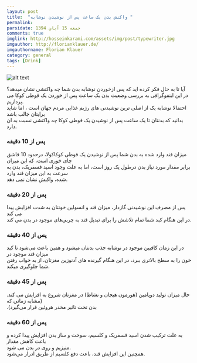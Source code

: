 ```yaml
---
layout: post
title:  "واکنش بدن یک ساعت پس از نوشیدن نوشابه "
permalink: 
parsidate: جمعه 15 آبان 1394
comments: true
imglink: http://hosseinkarami.com/assets/img/post/typewriter.jpg
imgauthor: http://florianklauer.de/
imgauthorname: Florian Klauer
category: general
tags: [Drink]
---
```


![alt text]({{site.url}}/assets/img/1.jpg)  
  
  آیا تا به حال فکر کرده اید که پس ازخوردن نوشابه بدن شما چه واکنشی نشان میدهد؟  
  در این اینفوگرافی به بررسی وضعیت بدن یک ساعت پس از خوردن یک قوطی کوکا می پردازیم.  
  احتمالا نوشابه یک از اصلی ترین نوشیدنی های رژیم غذایی مردم جهان است ، اما شاید برایتان جالب باشد  
  بدانید که بدنتان تا یک ساعت پس از نوشیدن یک قوطی کوکا چه واکنشی نسبت به ان دارد.
  ‎  

### پس از 10 دقیقه

میزان قند وارد شده به بدن شما پس از نوشیدن یک قوطی کوکاکولا، درحدود 10 قاشق چای خوری است، که این میزان   
برابر مقدار مورد نیاز بدن درطول یک روز است، اما به علت وجود اسید فسفریک، بدن به سرعت به این میزان قند وارد  
شده، واکنش نشان نمی دهد.‎

### پس از 20 دقیقه  
پس از مصرف این نوشیدنی گازدار، میزان قند و انسولین خونتان به شدت افزایش پیدا می کند‎  
در این هنگام کبد شما  تمام تلاشش را برای تبدیل قند به چربی‌های موجود در بدن می کند.

### پس از 40 دقیقه  
در این زمان کافیین موجود در نوشابه جذب بدنتان میشود و همین باعث می‌شود تا کبد میزان قند موجود در  
خون را به سطح بالاتری ببرد، در این هنگام گیرنده های آدنوزین مغزتان، از به خواب رفتن شما جلوگیری میکند.

### پس از 45 دقیقه  
حال میزان تولید دوپامین (هورمون هیجان و نشاط) در مغزتان شروع به افزایش می کند. (مشابه زمانی که  
.(بدن تحت تاثیر مخدر هروئين قرار می‌گیرد

### پس از 60 دقیقه  
به علت ترکیب شدن اسید فسفریک و کلسیم، سوخت و ساز بدن افزایش پیدا کرده و باعث کاهش مقدار  
منیزیم و روی در بدن می شود.  
همچنین این افزایش قند، باعث دفع کلسیم از طریق ادرار می‌شود.‎

‎